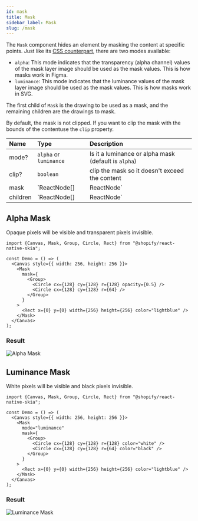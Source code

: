 ```yaml
---
id: mask
title: Mask
sidebar_label: Mask
slug: /mask
---
```


The `Mask` component hides an element by masking the content at specific points.
Just like its [CSS counterpart](https://developer.mozilla.org/en-US/docs/Web/CSS/mask), there are two modes available:
* `alpha`: This mode indicates that the transparency (alpha channel) values of the mask layer image should be used as the mask values. This is how masks work in Figma.
* `luminance`: This mode indicates that the luminance values of the mask layer image should be used as the mask values. This is how masks work in SVG.

The first child of `Mask` is the drawing to be used as a mask, and the remaining children are the drawings to mask.

By default, the mask is not clipped. If you want to clip the mask with the bounds of the contentuse the `clip` property. 

| Name      | Type                      | Description                                                   |
|:----------|:--------------------------|:--------------------------------------------------------------|
| mode?     | `alpha` or `luminance`    | Is it a luminance or alpha mask (default is `alpha`)          |
| clip?     | `boolean`                 | clip the mask so it doesn't exceed the content                |
| mask      | `ReactNode[] | ReactNode` | Mask definition                                               | 
| children  | `ReactNode[] | ReactNode` | Content to mask                                               |

## Alpha Mask

Opaque pixels will be visible and transparent pixels invisible.

```tsx twoslash
import {Canvas, Mask, Group, Circle, Rect} from "@shopify/react-native-skia";

const Demo = () => (
  <Canvas style={{ width: 256, height: 256 }}>
    <Mask
      mask={
        <Group>
          <Circle cx={128} cy={128} r={128} opacity={0.5} />
          <Circle cx={128} cy={128} r={64} />
        </Group>
      }
    >
      <Rect x={0} y={0} width={256} height={256} color="lightblue" />
    </Mask>
  </Canvas>
);
```

### Result

![Alpha Mask](assets/mask/alpha.png)

## Luminance Mask

White pixels will be visible and black pixels invisible.

```tsx twoslash
import {Canvas, Mask, Group, Circle, Rect} from "@shopify/react-native-skia";

const Demo = () => (
  <Canvas style={{ width: 256, height: 256 }}>
    <Mask
      mode="luminance"
      mask={
        <Group>
          <Circle cx={128} cy={128} r={128} color="white" />
          <Circle cx={128} cy={128} r={64} color="black" />
        </Group>
      }
    >
      <Rect x={0} y={0} width={256} height={256} color="lightblue" />
    </Mask>
  </Canvas>
);
```

### Result

![Luminance Mask](assets/mask/luminance.png)